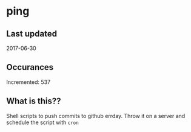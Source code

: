 # ping

## Last updated
2017-06-30

## Occurances
Incremented: 537

## What is this??
Shell scripts to push commits to github errday. Throw it on a server and schedule the script with `cron`


